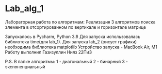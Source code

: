 # Lab_alg_1
Лабораторная работа по алгоритмам: Реализация 3 алгоритмов поиска элемента в отсортированном по вертикале и горизонтале матрице

Запускалось в Pycharm, Python 3.9
Для запуска использовалась библиотека time(для lab_1). Для запуска lab_2 (рисует графики) необходима библиотека matplotlib
Устройство запуска - MacBook Air, M1
Работу выполнил Газизуллин Нияз 22Пи3

P.S.
В папке алгоритмы:
1 - диагональный
2 - бинарный
3 - экспоненциальный
